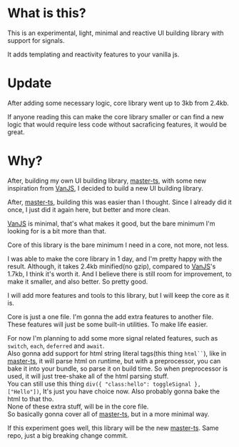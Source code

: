 # What is this?

This is an experimental, light, minimal and reactive UI building library with support for signals.

It adds templating and reactivity features to your vanilla js.

# Update

After adding some necessary logic, core library went up to 3kb from 2.4kb.

If anyone reading this can make the core library smaller or can find a new logic that would require less code without sacraficing features, it would be great.

# Why?

After, building my own UI building library, [master-ts](https://github.com/DeepDoge/master-ts),
with some new inspiration from [VanJS](https://vanjs.org/), I decided to build a new UI building library.

After, [master-ts](https://github.com/DeepDoge/master-ts), building this was easier than I thought.
Since I already did it once, I just did it again here, but better and more clean.

[VanJS](https://vanjs.org/) is minimal, that's what makes it good, but the bare minimum I'm looking for is a bit more than that.

Core of this library is the bare minimum I need in a core, not more, not less.

I was able to make the core library in 1 day, and I'm pretty happy with the result. Although, it takes 2.4kb minified(no gzip), compared to [VanJS](https://vanjs.org/)'s 1.7kb, I think it's worth it. And I believe there is still room for improvement, to make it smaller, and also better. So pretty good.

I will add more features and tools to this library, but I will keep the core as it is.

Core is just a one file. I'm gonna the add extra features to another file.<br/>
These features will just be some built-in utilities. To make life easier.

For now I'm planning to add some more signal related features, such as `switch`, `each`, `deferred` and `await`.<br/>
Also gonna add support for html string literal tags(this thing ` html`` `), like in [master-ts](https://github.com/DeepDoge/master-ts),
it will parse html on runtime, but with a preprocessor, you can bake it into your bundle, so parse it on build time.
So when preprocessor is used, it will just tree-shake all of the html parsing stuff.<br/>
You can still use this thing `div({ "class:hello": toggleSignal }, ["Hello"])`, It's just you have choice now.
Also probably gonna bake the html to that tho. <br/>
None of these extra stuff, will be in the core file.<br/>
So basically gonna cover all of [master-ts](https://github.com/DeepDoge/master-ts), but in a more minimal way.

If this experiment goes well, this library will be the new [master-ts](https://github.com/DeepDoge/master-ts).
Same repo, just a big breaking change commit.
